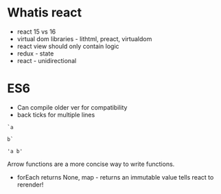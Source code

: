 # Whatis react

- react 15 vs 16
- virtual dom libraries - lithtml, preact, virtualdom
- react view should only contain logic
- redux - state
- react - unidirectional

# ES6

- Can compile older ver for compatibility
- back ticks for multiple lines

```
`a

b`

'a b'
```

Arrow functions are a more concise way to write functions.

- forEach returns None, map - returns an immutable value
  tells react to rerender!

